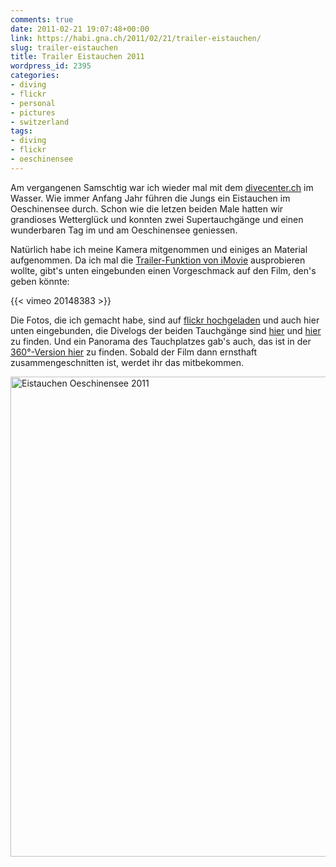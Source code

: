 ```yaml
---
comments: true
date: 2011-02-21 19:07:48+00:00
link: https://habi.gna.ch/2011/02/21/trailer-eistauchen/
slug: trailer-eistauchen
title: Trailer Eistauchen 2011
wordpress_id: 2395
categories:
- diving
- flickr
- personal
- pictures
- switzerland
tags:
- diving
- flickr
- oeschinensee
---
```


Am vergangenen Samschtig war ich wieder mal mit dem [divecenter.ch](http://divecenter.ch/) im Wasser. Wie immer Anfang Jahr führen die Jungs ein Eistauchen im Oeschinensee durch. Schon wie die letzen beiden Male hatten wir grandioses Wetterglück und konnten zwei Supertauchgänge und einen wunderbaren Tag im und am Oeschinensee geniessen.

Natürlich habe ich meine Kamera mitgenommen und einiges an Material aufgenommen. Da ich mal die [Trailer-Funktion von iMovie](https://apple.com/ilife/imovie/#movie-trailers) ausprobieren wollte, gibt's unten eingebunden einen Vorgeschmack auf den Film, den's geben könnte:

{{< vimeo 20148383 >}}

Die Fotos, die ich gemacht habe, sind auf [flickr hochgeladen](http://grobmotoriker.ch/fotos/index.php?type=sets&setId=72157625964680865) und auch hier unten eingebunden, die Divelogs der beiden Tauchgänge sind [hier](https://habi.gna.ch/divelog/2011.02.19.oeschinensee1.pdf) und [hier](https://habi.gna.ch/divelog/2011.02.19.oeschinensee2.pdf) zu finden. Und ein Panorama des Tauchplatzes gab's auch, das ist in der [360°-Version hier](https://habi.gna.ch/panoramas/oeschinensee.html) zu finden. Sobald der Film dann ernsthaft zusammengeschnitten ist, werdet ihr das mitbekommen.

<a data-flickr-embed="true" data-header="true" data-footer="true" href="https://www.flickr.com/photos/habi/albums/72157625964680865" title="Eistauchen Oeschinensee 2011"><img src="https://static.flickr.com/5092/5466100914_7b646cff73_b.jpg" width="1024" height="768" alt="Eistauchen Oeschinensee 2011"></a><script async src="//embedr.flickr.com/assets/client-code.js" charset="utf-8"></script>
